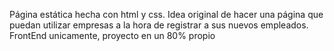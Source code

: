 Página estática hecha con html y css. Idea original de hacer una página que puedan utilizar empresas a la hora de registrar a sus nuevos empleados. FrontEnd unicamente, proyecto en un 80% propio
